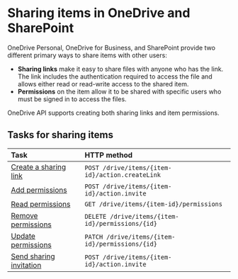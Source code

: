 # Sharing items in OneDrive and SharePoint

OneDrive Personal, OneDrive for Business, and SharePoint provide two different
primary ways to share items with other users:

* **Sharing links** make it easy to share files with anyone who has the link. The link
  includes the authentication required to access the file and allows either read
  or read-write access to the shared item.
* **Permissions** on the item allow it to be shared with specific users who must be
  signed in to access the files.

OneDrive API supports creating both sharing links and item permissions.

## Tasks for sharing items

| Task                                           | HTTP method                                      |
|:-----------------------------------------------|:-------------------------------------------------|
| [Create a sharing link](sharing_createLink.md) | `POST /drive/items/{item-id}/action.createLink`  |
| [Add permissions](invite.md)                   | `POST /drive/items/{item-id}/action.invite`      |
| [Read permissions](permissions.md)             | `GET /drive/items/{item-id}/permissions`         |
| [Remove permissions](permission_delete.md)     | `DELETE /drive/items/{item-id}/permissions/{id}` |
| [Update permissions](permission_update.md)     | `PATCH /drive/items/{item-id}/permissions/{id}`  |
| [Send sharing invitation](invite.md)           | `POST /drive/items/{item-id}/action.invite`      |

<!-- {
  "type": "#page.annotation",
  "description": "Overview of various ways to share items with OneDrive API",
  "keywords": "sharing items files folders onedrive sharepoint",
  "section": "documentation",
  "tocPath": "Sharing"

} -->
